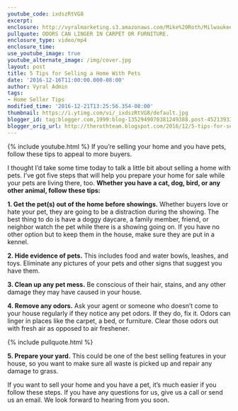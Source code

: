 ```yaml
---
youtube_code: ixdszRtVG8
excerpt:
enclosure: http://vyralmarketing.s3.amazonaws.com/Mike%20Roth/Milwaukee%20Real%20Estate-%20Dec%202.mp4
pullquote: ODORS CAN LINGER IN CARPET OR FURNITURE.
enclosure_type: video/mp4
enclosure_time:
use_youtube_image: true
youtube_alternate_image: /img/cover.jpg
layout: post
title: 5 Tips for Selling a Home With Pets
date: '2016-12-16T11:00:00.000-08:00'
author: Vyral Admin
tags:
- Home Seller Tips
modified_time: '2016-12-21T13:25:56.354-08:00'
thumbnail: https://i.ytimg.com/vi/_ixdszRtVG8/default.jpg
blogger_id: tag:blogger.com,1999:blog-1352949070381249388.post-4521393312114816244
blogger_orig_url: http://therothteam.blogspot.com/2016/12/5-tips-for-selling-home-with-pets.html
---
```

{% include youtube.html %}
If you’re selling your home and you have pets, follow these tips to appeal to more buyers.

I thought I’d take some time today to talk a little bit about selling a home with pets. I’ve got five steps that will help you prepare your home for sale while your pets are living there, too. **Whether you have a cat, dog, bird, or any other animal, follow these tips:**

**1. Get the pet(s) out of the home before showings.** Whether buyers love or hate your pet, they are going to be a distraction during the showing. The best thing to do is have a doggy daycare, a family member, friend, or neighbor watch the pet while there is a showing going on. If you have no other option but to keep them in the house, make sure they are put in a kennel.

**2. Hide evidence of pets.** This includes food and water bowls, leashes, and toys. Eliminate any pictures of your pets and other signs that suggest you have them.

**3. Clean up any pet mess.** Be conscious of their hair, stains, and any other damage they may have caused in your house.

**4. Remove any odors.** Ask your agent or someone who doesn’t come to your house regularly if they notice any pet odors. If they do, fix it. Odors can linger in places like the carpet, a bed, or furniture. Clear those odors out with fresh air as opposed to air freshener.

{% include pullquote.html %}

**5. Prepare your yard.** This could be one of the best selling features in your house, so you want to make sure all waste is picked up and repair any damage to  grass.

If you want to sell your home and you have a pet, it’s much easier if you follow these steps. If you have any questions for us, give us a call or send us an email. We look forward to hearing from you soon.
